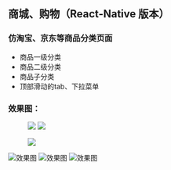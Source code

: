 ## 商城、购物（React-Native 版本）
### 仿淘宝、京东等商品分类页面
- 商品一级分类
- 商品二级分类
- 商品子分类
- 顶部滑动的tab、下拉菜单

### 效果图：


<figure>
    <img src="https://github.com/pengzhenjin/react-native-mall/blob/master/screenshot/1.png" />
    <img src="https://github.com/pengzhenjin/react-native-mall/blob/master/screenshot/2.png" />
</figure>
<figure>
    <img src="https://github.com/pengzhenjin/react-native-mall/blob/master/screenshot/3.png" />
</figure>



![效果图](https://github.com/pengzhenjin/react-native-mall/blob/master/screenshot/1.png)
![效果图](https://github.com/pengzhenjin/react-native-mall/blob/master/screenshot/2.png)
![效果图](https://github.com/pengzhenjin/react-native-mall/blob/master/screenshot/3.png)
